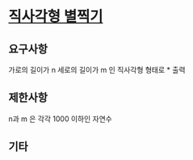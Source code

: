 # [직사각형 별찍기](https://programmers.co.kr/learn/courses/30/lessons/12969)

## 요구사항

가로의 길이가 n 세로의 길이가 m 인 직사각형 형태로 * 출력

## 제한사항

n과 m 은 각각 1000 이하인 자연수

## 기타
